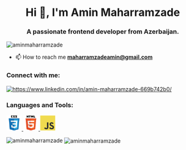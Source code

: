 <h1 align="center">Hi 👋, I'm Amin Maharramzade</h1>
<h3 align="center">A passionate frontend developer from Azerbaijan.</h3>

<p align="left"> <img src="https://komarev.com/ghpvc/?username=aminmaharramzade&label=Profile%20views&color=000000&style=flat" alt="aminmaharramzade" /> </p>

- 📫 How to reach me **maharramzadeamin@gmail.com**

<h3 align="left">Connect with me:</h3>
<p align="left">
<a href="https://linkedin.com/in/https://www.linkedin.com/in/amin-maharramzade-669b742b0/" target="blank"><img align="center" src="https://raw.githubusercontent.com/rahuldkjain/github-profile-readme-generator/master/src/images/icons/Social/linked-in-alt.svg" alt="https://www.linkedin.com/in/amin-maharramzade-669b742b0/" height="30" width="40" /></a>
</p>

<h3 align="left">Languages and Tools:</h3>
<p align="left"> <a href="https://www.w3schools.com/css/" target="_blank" rel="noreferrer"> <img src="https://raw.githubusercontent.com/devicons/devicon/master/icons/css3/css3-original-wordmark.svg" alt="css3" width="40" height="40"/> </a> <a href="https://www.w3.org/html/" target="_blank" rel="noreferrer"> <img src="https://raw.githubusercontent.com/devicons/devicon/master/icons/html5/html5-original-wordmark.svg" alt="html5" width="40" height="40"/> </a> <a href="https://developer.mozilla.org/en-US/docs/Web/JavaScript" target="_blank" rel="noreferrer"> <img src="https://raw.githubusercontent.com/devicons/devicon/master/icons/javascript/javascript-original.svg" alt="javascript" width="40" height="40"/> </a> </p>

<p><img align="left" src="https://github-readme-stats.vercel.app/api/top-langs?username=aminmaharramzade&show_icons=true&title_color=bababa&text_color=ffffff&bg_color=161216&locale=en&layout=compact" alt="aminmaharramzade" /></p>

<p>&nbsp;<img align="center" src="https://github-readme-stats.vercel.app/api?username=aminmaharramzade&show_icons=true&theme=dark&locale=en" alt="aminmaharramzade" /></p>
